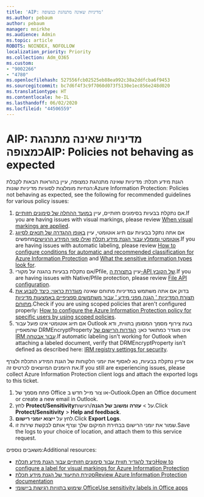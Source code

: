 ```yaml
---
title: 'AIP: מדיניות שאינה מתנהגת כמצופה'
ms.author: pebaum
author: pebaum
manager: mnirkhe
ms.audience: Admin
ms.topic: article
ROBOTS: NOINDEX, NOFOLLOW
localization_priority: Priority
ms.collection: Adm_O365
ms.custom:
- "9002266"
- "4780"
ms.openlocfilehash: 527556fcb02525eb88ea992c38a2ddfcba6f9453
ms.sourcegitcommit: bc7d6f4f3c9f7060d073f5130e1ec856e248d020
ms.translationtype: HT
ms.contentlocale: he-IL
ms.lasthandoff: 06/02/2020
ms.locfileid: "44506559"
---
```

# <a name="aip-policies-not-behaving-as-expected"></a><span data-ttu-id="d9298-102">AIP: מדיניות שאינה מתנהגת כמצופה</span><span class="sxs-lookup"><span data-stu-id="d9298-102">AIP: Policies not behaving as expected</span></span>

<span data-ttu-id="d9298-103">הגנת מידע תכלת: מדיניות שאינה מתנהגת כמצופה, עיין בהוראות הבאות לקבלת הנחיות מומלצות לסוגיות מדיניות שונות:</span><span class="sxs-lookup"><span data-stu-id="d9298-103">Azure Information Protection: Policies not behaving as expected, see the following for recommended guidelines for various policy issues:</span></span>

1. <span data-ttu-id="d9298-104">אם נתקלת בבעיות בסימונים חזותיים, עיין [במועד ההחלה של סימונים חזותיים](https://docs.microsoft.com/azure/information-protection/configure-policy-markings#when-visual-markings-are-applied).</span><span class="sxs-lookup"><span data-stu-id="d9298-104">If you are having issues with visual markings, please review [When visual markings are applied](https://docs.microsoft.com/azure/information-protection/configure-policy-markings#when-visual-markings-are-applied).</span></span>
2. <span data-ttu-id="d9298-105">אם אתה נתקל בבעיות עם תיוג אוטומטי, עיין [באופן ההגדרה של תנאים לסיווג אוטומטי ומומלץ עבור הגנת מידע תכלת](https://docs.microsoft.com/azure/information-protection/configure-policy-classification) [ואילו סוגי המידע הרגישים](https://docs.microsoft.com/microsoft-365/compliance/sensitive-information-type-entity-definitions)מחפשים.</span><span class="sxs-lookup"><span data-stu-id="d9298-105">If you are having issues with automatic labeling, please review [How to configure conditions for automatic and recommended classification for Azure Information Protection](https://docs.microsoft.com/azure/information-protection/configure-policy-classification) and [What the sensitive information types look for](https://docs.microsoft.com/microsoft-365/compliance/sensitive-information-type-entity-definitions).</span></span>
3. <span data-ttu-id="d9298-106">אם נתקלת בבעיות בהגנה על מקורי/Pfile, עיין [בתצורת ה-API של הקובץ](https://docs.microsoft.com/azure/information-protection/develop/file-api-configuration).</span><span class="sxs-lookup"><span data-stu-id="d9298-106">If you are having issues with Native/Pfile protection, please review [File API configuration](https://docs.microsoft.com/azure/information-protection/develop/file-api-configuration).</span></span>
4. <span data-ttu-id="d9298-107">בדוק אם אתה משתמש במדיניות מתוחם שאינה [מוגדרת כראוי: כיצד לקבוע את תצורת המדיניות ' הגנה מפני מידע ' עבור משתמשים ספציפיים באמצעות מדיניות מתוחם](https://docs.microsoft.com/azure/information-protection/configure-policy-scope).</span><span class="sxs-lookup"><span data-stu-id="d9298-107">Check if you are using scoped policies that aren't configured properly: [How to configure the Azure Information Protection policy for specific users by using scoped policies](https://docs.microsoft.com/azure/information-protection/configure-policy-scope).</span></span>
5. <span data-ttu-id="d9298-108">אם תיוג אוטומטי אינו פועל עבור Outlook בעת צירוף מסמך המסומן בתווית, ודא שהמאפיין DRMEncryptProperty אינו מוגדר כמתואר כאן: [הגדרות הרישום של IRM עבור אבטחה](https://docs.microsoft.com/deployoffice/security/protect-sensitive-messages-and-documents-by-using-irm-in-office#office-2016-irm-registry-key-options).</span><span class="sxs-lookup"><span data-stu-id="d9298-108">If automatic labeling isn't working for Outlook when attaching a labeled document, verify that DRMEncryptProperty isn't defined as described here: [IRM registry settings for security](https://docs.microsoft.com/deployoffice/security/protect-sensitive-messages-and-documents-by-using-irm-in-office#office-2016-irm-registry-key-options).</span></span>

<span data-ttu-id="d9298-109">אם עדיין נתקלת בבעיות, נא לאסוף את יומני הלקוחות של הגנת המידע התכלת ולצרף את היומנים המיוצאים לכרטיס זה.</span><span class="sxs-lookup"><span data-stu-id="d9298-109">If you still are experiencing issues, please collect Azure Information Protection client logs and attach the exported logs to this ticket.</span></span>

1. <span data-ttu-id="d9298-110">פתח מסמך של Office או צור מייל חדש ב-Outlook.</span><span class="sxs-lookup"><span data-stu-id="d9298-110">Open an Office document or create a new email in Outlook.</span></span>
2. <span data-ttu-id="d9298-111">לחץ **Protect/Sensitivity**על  >  **עזרה ומשוב של הגנה**/רגישות.</span><span class="sxs-lookup"><span data-stu-id="d9298-111">Click **Protect/Sensitivity** > **Help and feedback**.</span></span>
3. <span data-ttu-id="d9298-112">לחץ על **ייצוא יומני רישום**.</span><span class="sxs-lookup"><span data-stu-id="d9298-112">Click **Export Logs**.</span></span>
4. <span data-ttu-id="d9298-113">שמור את יומני הרישום בבחירת המיקום שלך וצרף אותם לבקשת שירות זו.</span><span class="sxs-lookup"><span data-stu-id="d9298-113">Save the logs to your choice of location, and attach them to this service request.</span></span>

<span data-ttu-id="d9298-114">משאבים נוספים:</span><span class="sxs-lookup"><span data-stu-id="d9298-114">Additional resources:</span></span>

- [<span data-ttu-id="d9298-115">כיצד להגדיר תווית עבור סימונים חזותיים עבור הגנת מידע תכלת</span><span class="sxs-lookup"><span data-stu-id="d9298-115">How to configure a label for visual markings for Azure Information Protection</span></span>](https://docs.microsoft.com/azure/information-protection/configure-policy-markings)
- [<span data-ttu-id="d9298-116">סקירת התיעוד של הגנת מידע תכלת</span><span class="sxs-lookup"><span data-stu-id="d9298-116">Review Azure Information Protection documentation</span></span>](https://docs.microsoft.com/azure/information-protection/what-is-information-protection)
- [<span data-ttu-id="d9298-117">שימוש בתוויות רגישות ביישומי Office</span><span class="sxs-lookup"><span data-stu-id="d9298-117">Use sensitivity labels in Office apps</span></span>](https://docs.microsoft.com/microsoft-365/compliance/sensitivity-labels-office-apps)

